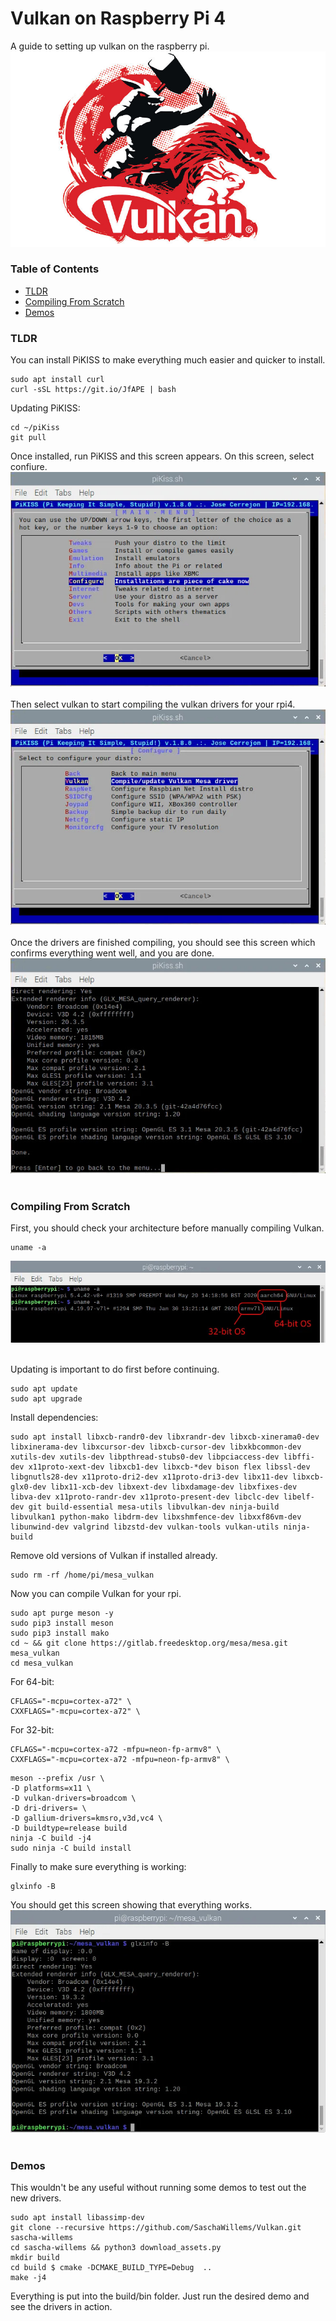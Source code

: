 # Vulkan on Raspberry Pi 4
A guide to setting up vulkan on the raspberry pi.
![vulkan logo](https://github.com/link-does-mods/vulkan_on_rpi/blob/main/Vulkan%20Logo.jpg?raw=true)

### Table of Contents
- [TLDR](#tldr)
- [Compiling From Scratch](#compiling-from-scratch)
- [Demos](#demos)

### TLDR
You can install PiKISS to make everything much easier and quicker to install.
```
sudo apt install curl
curl -sSL https://git.io/JfAPE | bash
```

Updating PiKISS:
```
cd ~/piKiss
git pull
```
Once installed, run PiKISS and this screen appears. On this screen, select confiure.
![PiKISS-Configure](https://github.com/link-does-mods/vulkan_on_rpi/blob/main/PiKISS%20Screenshots/PiKISS-configure.jpg?raw=true)<br /><br />
Then select vulkan to start compiling the vulkan drivers for your rpi4.
![PiKISS-Vulkan](https://github.com/link-does-mods/vulkan_on_rpi/blob/main/PiKISS%20Screenshots/PiKISS-vulkan.jpg?raw=true)<br /><br />
Once the drivers are finished compiling, you should see this screen which confirms everything went well, and you are done.
![PiKISS-Vulkan Ready](https://github.com/link-does-mods/vulkan_on_rpi/blob/main/PiKISS%20Screenshots/PiKISS-vulkan-ready.jpg?raw=true)<br /><br />

### Compiling From Scratch
First, you should check your architecture before manually compiling Vulkan.
```
uname -a 
```
![Version Check](https://github.com/link-does-mods/vulkan_on_rpi/blob/main/Manual%20Compile%20Screenshots/Version32_64.jpg?raw=true)<br /><br />

Updating is important to do first before continuing.
```
sudo apt update
sudo apt upgrade
``` 

Install dependencies:
```
sudo apt install libxcb-randr0-dev libxrandr-dev libxcb-xinerama0-dev libxinerama-dev libxcursor-dev libxcb-cursor-dev libxkbcommon-dev xutils-dev xutils-dev libpthread-stubs0-dev libpciaccess-dev libffi-dev x11proto-xext-dev libxcb1-dev libxcb-*dev bison flex libssl-dev libgnutls28-dev x11proto-dri2-dev x11proto-dri3-dev libx11-dev libxcb-glx0-dev libx11-xcb-dev libxext-dev libxdamage-dev libxfixes-dev libva-dev x11proto-randr-dev x11proto-present-dev libclc-dev libelf-dev git build-essential mesa-utils libvulkan-dev ninja-build libvulkan1 python-mako libdrm-dev libxshmfence-dev libxxf86vm-dev libunwind-dev valgrind libzstd-dev vulkan-tools vulkan-utils ninja-build
```

Remove old versions of Vulkan if installed already.
```
sudo rm -rf /home/pi/mesa_vulkan
```
Now you can compile Vulkan for your rpi.
```
sudo apt purge meson -y
sudo pip3 install meson
sudo pip3 install mako
cd ~ && git clone https://gitlab.freedesktop.org/mesa/mesa.git mesa_vulkan
cd mesa_vulkan
```
For 64-bit:
```
CFLAGS="-mcpu=cortex-a72" \
CXXFLAGS="-mcpu=cortex-a72" \
```
For 32-bit:
```
CFLAGS="-mcpu=cortex-a72 -mfpu=neon-fp-armv8" \
CXXFLAGS="-mcpu=cortex-a72 -mfpu=neon-fp-armv8" \
```
```
meson --prefix /usr \
-D platforms=x11 \
-D vulkan-drivers=broadcom \
-D dri-drivers= \
-D gallium-drivers=kmsro,v3d,vc4 \
-D buildtype=release build
ninja -C build -j4
sudo ninja -C build install
```
Finally to make sure everything is working:
```
glxinfo -B
```
You should get this screen showing that everything works.
![glxinfo -B Command](https://github.com/link-does-mods/vulkan_on_rpi/blob/main/Manual%20Compile%20Screenshots/glxinfo.jpg?raw=true)<br/><br/>
### Demos
This wouldn't be any useful without running some demos to test out the new drivers.
```
sudo apt install libassimp-dev
git clone --recursive https://github.com/SaschaWillems/Vulkan.git  sascha-willems 
cd sascha-willems && python3 download_assets.py
mkdir build
cd build $ cmake -DCMAKE_BUILD_TYPE=Debug  .. 
make -j4
```
Everything is put into the build/bin folder. Just run the desired demo and see the drivers in action. 
